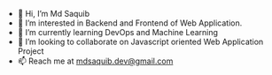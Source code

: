 - 👋 Hi, I’m Md Saquib
- 👀 I’m interested in Backend and Frontend of Web Application.
- 🌱 I’m currently learning DevOps and Machine Learning
- 💼 I’m looking to collaborate on Javascript oriented Web Application Project
- 📫 Reach me at mdsaquib.dev@gmail.com


<!--
**mdsaquib03/mdsaquib03** is a ✨ _special_ ✨ repository because its `README.md` (this file) appears on your GitHub profile.

Here are some ideas to get you started:


